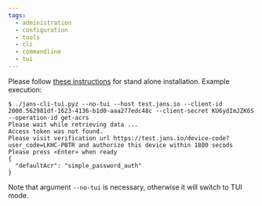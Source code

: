 ```yaml
---
tags:
  - administration
  - configuration
  - tools
  - cli
  - commandline
  - tui
---
```


Please follow [these instructions](../jans-tui/README.md#standalone-installation) for stand alone installation. Example execution:

```
$ ./jans-cli-tui.pyz --no-tui --host test.jans.io --client-id 2000.562981df-1623-4136-b1d0-aaa277edc48c --client-secret KU6ydImJZK6S --operation-id get-acrs
Please wait while retrieving data ...
Access token was not found.
Please visit verification url https://test.jans.io/device-code?user_code=LKHC-PBTR and authorize this device within 1800 secods
Please press «Enter» when ready
{
  "defaultAcr": "simple_password_auth"
}
```

Note that argument `--no-tui` is necessary, otherwise it will switch to TUI mode.
